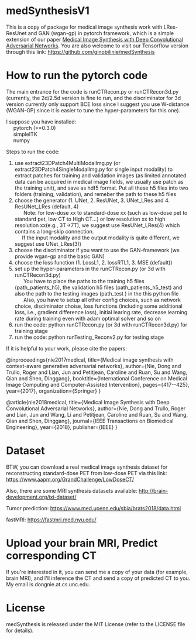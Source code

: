 # medSynthesisV1
This is a copy of package for medical image synthesis work with LRes-ResUnet and GAN (wgan-gp) in pytorch framework, which is a simple extension of our paper <a href='https://ieeexplore.ieee.org/abstract/document/8310638/'>Medical Image Synthesis with Deep Convolutional Adversarial Networks</a>. You are also welcome to visit our Tensorflow version through this link:
https://github.com/ginobilinie/medSynthesis

# How to run the pytorch code
The main entrance for the code is runCTRecon.py or runCTRecon3d.py (currently, the 2d/2.5d version is fine to run, and the discriminator for 3d version currently only support BCE loss since I suggest you use W-distance (WGAN-GP) since it is easier to tune the hyper-parameters for this one).

I suppose you have installed:    <br>
    &nbsp;&nbsp;&nbsp;&nbsp;&nbsp;pytorch (>=0.3.0)
     <br> &nbsp;&nbsp;&nbsp;&nbsp;&nbsp;simpleITK 
     <br> &nbsp;&nbsp;&nbsp;&nbsp;&nbsp;numpy

Steps to run the code:
1. use extract23DPatch4MultiModalImg.py (or extract23DPatch4SingleModalImg.py for single input modality) to extract patches for training and validation images (as limited annotated data can be acquired in medical image fields, we usually use patch as the training unit), and save as hdf5 format. Put all these h5 files into two folders (training, validation), and remeber the path to these h5 files
2. choose the generator (1. UNet, 2. ResUNet, 3. UNet_LRes and 4. ResUNet_LRes (default, 4)<br>
  &nbsp;&nbsp;&nbsp;&nbsp;&nbsp; Note: for low-dose xx to standard-dose xx (such as low-dose pet to standard pet, low CT to High CT...) or low resolution xx to high resolution xx(e.g., 3T->7T), we suggest use ResUNet_LRes(4) which contains a long-skip connection. 
 <br> &nbsp;&nbsp;&nbsp;&nbsp;&nbsp;If the input modality and the output modality is quite different, we suggest use UNet_LRes(3))
3. choose the discriminator if you want to use the GAN-framework (we provide wgan-gp and the basic GAN)
4. choose the loss function (1. LossL1, 2. lossRTL1, 3. MSE (default))
5. set up the hyper-parameters in the runCTRecon.py (or 3d with runCTRecon3d.py)<br>
  &nbsp;&nbsp;&nbsp;&nbsp;&nbsp; You have to place the paths to the training h5 files (path_patients_h5), the validation h5 files (path_patients_h5_test) and also the path to the testing images (path_test ) in the this python file<br>
  &nbsp;&nbsp;&nbsp;&nbsp;&nbsp; Also, you have to setup all other config choices, such as network choice, disciminator choise, loss functions (including some additional loss, i.e., gradient difference loss), initial learing rate, decrease learning rate during training even with adam optimal solver and so on
6. run the code: python runCTRecon.py (or 3d with runCTRecon3d.py) for training stage
7. run the code: python runTesting_Reconv2.py for testing stage

If it is helpful to your work, please cite the papers:

@inproceedings{nie2017medical,
  title={Medical image synthesis with context-aware generative adversarial networks},
  author={Nie, Dong and Trullo, Roger and Lian, Jun and Petitjean, Caroline and Ruan, Su and Wang, Qian and Shen, Dinggang},
  booktitle={International Conference on Medical Image Computing and Computer-Assisted Intervention},
  pages={417--425},
  year={2017},
  organization={Springer}
}

@article{nie2018medical,
  title={Medical Image Synthesis with Deep Convolutional Adversarial Networks},
  author={Nie, Dong and Trullo, Roger and Lian, Jun and Wang, Li and Petitjean, Caroline and Ruan, Su and Wang, Qian and Shen, Dinggang},
  journal={IEEE Transactions on Biomedical Engineering},
  year={2018},
  publisher={IEEE}
}

# Dataset
BTW, you can download a real medical image synthesis dataset for reconstructing standard-dose PET from low-dose PET via this link:  https://www.aapm.org/GrandChallenge/LowDoseCT/

Also, there are some MRI synthesis datasets available:
http://brain-development.org/ixi-dataset/

Tumor prediction: 
https://www.med.upenn.edu/sbia/brats2018/data.html

fastMRI:
https://fastmri.med.nyu.edu/

# Upload your brain MRI, Predict corresponding CT

If you're interested in it, you can send me a copy of your data (for example, brain MRI), and I'll inference the CT and send a copy of predicted CT to you. My email is dongnie.at.cs.unc.edu.

# License
medSynthesis is released under the MIT License (refer to the LICENSE file for details).
